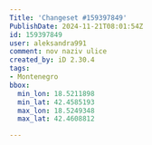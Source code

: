 ```yaml
---
Title: 'Changeset #159397849'
PublishDate: 2024-11-21T08:01:54Z
id: 159397849
user: aleksandra991
comment: nov naziv ulice
created_by: iD 2.30.4
tags:
- Montenegro
bbox:
  min_lon: 18.5211898
  min_lat: 42.4585193
  max_lon: 18.5249348
  max_lat: 42.4608812

---
```

